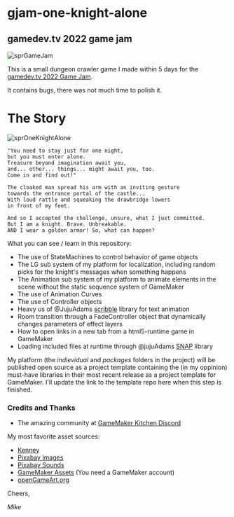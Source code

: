 # gjam-one-knight-alone
## gamedev.tv 2022 game jam
![sprGameJam](https://user-images.githubusercontent.com/19487451/170858477-fd212f58-937a-4858-a3bb-02f23d53d66d.png)

This is a small dungeon crawler game I made within 5 days for the [gamedev.tv 2022 Game Jam](https://itch.io/jam/gamedevtv-jam-2022).

It contains bugs, there was not much time to polish it.

# The Story
![sprOneKnightAlone](https://user-images.githubusercontent.com/19487451/170858501-fd5ea37c-7ee3-4731-8d46-b6094bb0dcdf.png)

```
"You need to stay just for one night,
but you must enter alone. 
Treasure beyond imagination await you,
and... other... things... might await you, too.
Come in and find out!"

The cloaked man spread his arm with an inviting gesture
towards the entrance portal of the castle...
With loud rattle and squeaking the drawbridge lowers
in front of my feet.

And so I accepted the challenge, unsure, what I just committed.
But I am a knight. Brave. Unbreakable.
AND I wear a golden armor! So, what can happen?
```

What you can see / learn in this repository:

- The use of StateMachines to control behavior of game objects
- The LG sub system of my platform for localization, including random picks for the knight's messages when something happens
- The Animation sub system of my platform to animate elements in the scene without the static sequence system of GameMaker
- The use of Animation Curves
- The use of Controller objects
- Heavy us of @JujuAdams [scribble](https://github.com/JujuAdams/Scribble) library for text animation
- Room transition through a FadeController object that dynamically changes parameters of effect layers
- How to open links in a new tab from a html5-runtime game in GameMaker
- Loading included files at runtime through @jujuAdams [SNAP](https://github.com/JujuAdams/SNAP) library

My platform (the _indievidual_ and _packages_ folders in the project) will be published open source as a project template containing the (in my oppinion) must-have libraries in their most recent release as a project template for GameMaker.
I'll update the link to the template repo here when this step is finished.

### Credits and Thanks

- The amazing community at [GameMaker Kitchen Discord](https://discord.gg/8krYCqr)
 
My most favorite asset sources:

- [Kenney](https://www.kenney.nl/)
- [Pixabay Images](https://pixabay.com/)
- [Pixabay Sounds](https://pixabay.com/sound-effects/)
- [GameMaker Assets](https://accounts.yoyogames.com/bundles) (You need a GameMaker account)
- [openGameArt.org](https://opengameart.org/)


Cheers,

_Mike_

